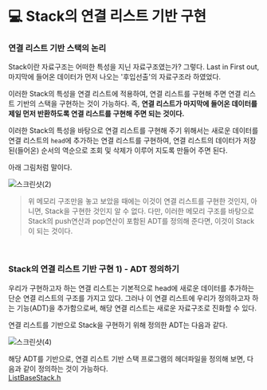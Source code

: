# 💻 Stack의 연결 리스트 기반 구현
### 연결 리스트 기반 스택의 논리
Stack이란 자료구조는 어떠한 특성을 지닌 자료구조였는가? 그렇다. Last in First out, 마지막에 들어온 데이터가 먼저 나오는 '후입선출'의 자료구조라 하였었다.<br>

이러한 Stack의 특성을 연결 리스트에 적용하여, 연결 리스트를 구현해 주면 연결 리스트 기반의 스택을 구현하는 것이 가능하다. 즉, **연결 리스트가 마지막에 들어온 데이터를 제일 먼저 반환하도록 연결 리스트를 구현해 주면 되는 것이다.** <br>

이러한 Stack의 특성을 바탕으로 연결 리스트를 구현해 주기 위해서는 새로운 데이터를 연결 리스트의 `head`에  추가하는 연결 리스트를 구현하여, 연결 리스트의 데이터가 저장된(들어온) 순서의 역순으로 조회 및 삭제가 이루어 지도록 만들어 주면 된다.<br>

아래 그림처럼 말이다.<br>

![스크린샷(2)](https://github.com/Yoonsik-2002/data-structure-study/assets/83572199/7fe0373b-e8fc-40d9-83fa-8e61b3da5897)<br>

> 위 메모리 구조만을 놓고 보았을 때에는 이것이 연결 리스트를 구현한 것인지, 아니면, Stack을 구현한 것인지 알 수 없다.
> 다만, 이러한 메모리 구조를 바탕으로 Stack의 push연산과 pop연산이 포함된 ADT를 정의해 준다면, 이것이 Stack이 되는 것이다.

<br>

### Stack의 연결 리스트 기반 구현 1) - ADT 정의하기
우리가 구현하고자 하는 연결 리스트는 기본적으로 head에 새로운 데이터를 추가하는 단순 연결 리스트의 구조를 가지고 있다. 그러나 이 연결 리스트에 우리가 정의하고자 하는 기능(ADT)을 추가함으로써, 해당 연결 리스트는 새로운 자료구조로 진화할 수 있다.<br>

연결 리스트를 기반으로 Stack을 구현하기 위해 정의한 ADT는 다음과 같다.<br>

![스크린샷(4)](https://github.com/Yoonsik-2002/data-structure-study/assets/83572199/1cbd4943-ad94-4eca-bbb6-6bd678039b4d)

해당 ADT를 기반으로, 연결 리스트 기반 스택 프로그램의 헤더파일을 정의해 보면, 다음과 같이 정의하는 것이 가능하다.<br>
[ListBaseStack.h](https://github.com/Yoonsik-2002/data-structure-study/blob/main/src/005_stack/linked_list_based_stack_program/ListBaseStack.h)<br>
<br>




